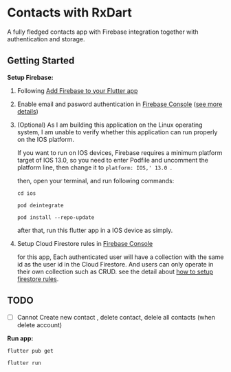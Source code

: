# Contacts with RxDart

A fully fledged contacts app with Firebase integration together with authentication and storage.

## Getting Started

**Setup Firebase:**

1. Following [Add Firebase to your Flutter app](https://firebase.google.com/docs/flutter/setup)

2. Enable email and pasword authentication in [Firebase Console](https://console.firebase.google.com/) ([see more details](./enable-email-password-authentication.md))

3. (Optional) As I am building this application on the Linux operating system, I am unable to verify whether this application can run properly on the IOS platform. 

   If you want to run on IOS devices, Firebase requires a minimum platform target of IOS 13.0, so you need to enter Podfile and uncomment the platform line, then change it to `platform: IOS,' 13.0 `. 

   then, open your terminal, and run following commands:

   ```shell
   cd ios
   
   pod deintegrate
   
   pod install --repo-update
   ```

   after that, run this flutter app in a IOS device as simply.

4. Setup Cloud Firestore rules in [Firebase Console](https://console.firebase.google.com/)

   for this app, Each authenticated user will have a collection with the same id as the user id in the Cloud Firestore. And users can only operate in their own collection such as CRUD. see the detail about [how to setup firestore rules](./setup-firestore-database.md).

## TODO

- [ ] Cannot Create new contact , delete contact, delele all contacts (when delete account)

**Run app:**

```shell
flutter pub get

flutter run
```

